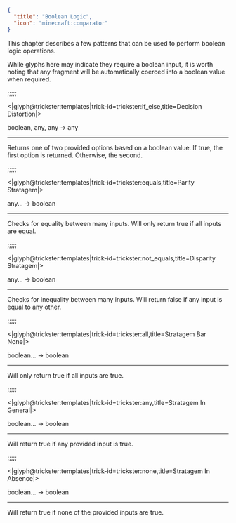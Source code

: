 ```json
{
  "title": "Boolean Logic",
  "icon": "minecraft:comparator"
}
```

This chapter describes a few patterns that can be used to perform boolean logic operations.


While glyphs here may indicate they require a boolean input, 
it is worth noting that any fragment will be automatically coerced into a boolean value when required.

;;;;;

<|glyph@trickster:templates|trick-id=trickster:if_else,title=Decision Distortion|>

boolean, any, any -> any

---

Returns one of two provided options based on a boolean value. 
If true, the first option is returned. Otherwise, the second.

;;;;;

<|glyph@trickster:templates|trick-id=trickster:equals,title=Parity Stratagem|>

any... -> boolean

---

Checks for equality between many inputs. Will only return true if all inputs are equal.

;;;;;

<|glyph@trickster:templates|trick-id=trickster:not_equals,title=Disparity Stratagem|>

any... -> boolean

---

Checks for inequality between many inputs. Will return false if any input is equal to any other.

;;;;;

<|glyph@trickster:templates|trick-id=trickster:all,title=Stratagem Bar None|>

boolean... -> boolean

---

Will only return true if all inputs are true.

;;;;;

<|glyph@trickster:templates|trick-id=trickster:any,title=Stratagem In General|>

boolean... -> boolean

---

Will return true if any provided input is true.

;;;;;

<|glyph@trickster:templates|trick-id=trickster:none,title=Stratagem In Absence|>

boolean... -> boolean

---

Will return true if none of the provided inputs are true.
